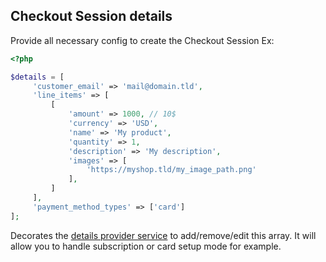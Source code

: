 

Checkout Session details
---

Provide all necessary config to create the Checkout Session
Ex:

```php
<?php

$details = [
     'customer_email' => 'mail@domain.tld',
     'line_items' => [
         [
             'amount' => 1000, // 10$
             'currency' => 'USD',
             'name' => 'My product',
             'quantity' => 1,
             'description' => 'My description',
             'images' => [
                 'https://myshop.tld/my_image_path.png'
             ],
         ]
     ],
     'payment_method_types' => ['card']
];

```

Decorates the [details provider service](./src/Provider/DetailsProvider.php) to add/remove/edit this array.
It will allow you to handle subscription or card setup mode for example.

